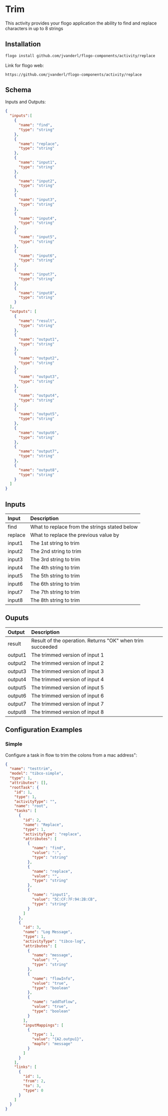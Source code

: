 # Trim
This activity provides your flogo application the ability to find and replace characters in up to 8 strings

## Installation

```bash
flogo install github.com/jvanderl/flogo-components/activity/replace
```
Link for flogo web:
```
https://github.com/jvanderl/flogo-components/activity/replace
```

## Schema
Inputs and Outputs:

```json
{
  "inputs":[
    {
      "name": "find",
      "type": "string"
    },
    {
      "name": "replace",
      "type": "string"
    },
    {
      "name": "input1",
      "type": "string"
    },
    {
      "name": "input2",
      "type": "string"
    },
    {
      "name": "input3",
      "type": "string"
    },
    {
      "name": "input4",
      "type": "string"
    },
    {
      "name": "input5",
      "type": "string"
    },
    {
      "name": "input6",
      "type": "string"
    },
    {
      "name": "input7",
      "type": "string"
    },
    {
      "name": "input8",
      "type": "string"
    }
  ],
  "outputs": [
    {
      "name": "result",
      "type": "string"
    },
    {
      "name": "output1",
      "type": "string"
    },
    {
      "name": "output2",
      "type": "string"
    },
    {
      "name": "output3",
      "type": "string"
    },
    {
      "name": "output4",
      "type": "string"
    },
    {
      "name": "output5",
      "type": "string"
    },
    {
      "name": "output6",
      "type": "string"
    },
    {
      "name": "output7",
      "type": "string"
    },
    {
      "name": "output8",
      "type": "string"
    }
  ]
}
```
## Inputs
| Input   | Description    |
|:----------|:---------------|
| find     | What to replace from the strings stated below |
| replace  | What to replace the previous value by |
| input1   | The 1st string to trim |
| input2   | The 2nd string to trim |
| input3   | The 3rd string to trim |
| input4   | The 4th string to trim |
| input5   | The 5th string to trim |
| input6   | The 6th string to trim |
| input7   | The 7th string to trim |
| input8   | The 8th string to trim |

## Ouputs
| Output   | Description    |
|:----------|:---------------|
| result    | Result of the operation. Returns "OK" when trim succeeded |
| output1   | The trimmed version of input 1 |
| output2   | The trimmed version of input 2 |
| output3   | The trimmed version of input 3 |
| output4   | The trimmed version of input 4 |
| output5   | The trimmed version of input 5 |
| output6   | The trimmed version of input 6 |
| output7   | The trimmed version of input 7 |
| output8   | The trimmed version of input 8 |


## Configuration Examples
### Simple
Configure a task in flow to trim the colons from a mac address":

```json
{
  "name": "testtrim",
  "model": "tibco-simple",
  "type": 1,
  "attributes": [],
  "rootTask": {
    "id": 1,
    "type": 1,
    "activityType": "",
    "name": "root",
    "tasks": [
      {
        "id": 2,
        "name": "Replace",
        "type": 1,
        "activityType": "replace",
        "attributes": [
          {
            "name": "find",
            "value": ":",
            "type": "string"
          },
          {
            "name": "replace",
            "value": "",
            "type": "string"
          },
          {
            "name": "input1",
            "value": "5C:CF:7F:94:2B:CB",
            "type": "string"
          }
        ]
      },
      {
        "id": 3,
        "name": "Log Message",
        "type": 1,
        "activityType": "tibco-log",
        "attributes": [
          {
            "name": "message",
            "value": "",
            "type": "string"
          },
          {
            "name": "flowInfo",
            "value": "true",
            "type": "boolean"
          },
          {
            "name": "addToFlow",
            "value": "true",
            "type": "boolean"
          }
        ],
        "inputMappings": [
          {
            "type": 1,
            "value": "{A2.outpu1}",
            "mapTo": "message"
          }
        ]
      }
    ],
    "links": [
      {
        "id": 1,
        "from": 2,
        "to": 3,
        "type": 0
      }
    ]
  }
}
```

